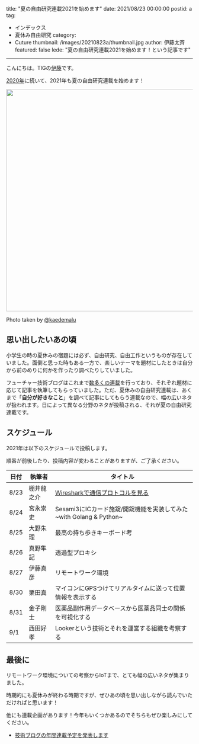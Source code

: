 title: "夏の自由研究連載2021を始めます"
date: 2021/08/23 00:00:00
postid: a
tag:
  - インデックス
  - 夏休み自由研究
category:
  - Cuture
thumbnail: /images/20210823a/thumbnail.jpg
author: 伊藤太斉
featured: false
lede: "夏の自由研究連載2021を始めます！という記事です"
---
こんにちは。TIGの[伊藤](https://twitter.com/kaedemalu)です。

[2020年](/articles/20200726/)に続いて、2021年も夏の自由研究連載を始めます！

<img src="/images/20210823a/summer.jpg" alt="" width="900" height="600" loading="lazy">

Photo taken by [@kaedemalu](https://twitter.com/kaedemalu)

## 思い出したいあの頃

小学生の時の夏休みの宿題には必ず、自由研究、自由工作というものが存在していました。面倒と思った時もある一方で、楽しいテーマを題材にしたときは自分から前のめりに何かを作ったり調べたりしていました。

フューチャー技術ブログはこれまで[数多くの連載](/tags/インデックス/)を行っており、それぞれ題材に応じて記事を執筆してもらっていました。ただ、夏休みの自由研究連載は、あくまで「**自分が好きなこと**」を調べて記事にしてもらう連載なので、幅の広いネタが扱われます。日によって異なる分野のネタが投稿される、それが夏の自由研究連載です。

## スケジュール

2021年は以下のスケジュールで投稿します。

順番が前後したり、投稿内容が変わることがありますが、ご了承ください。

| 日付 | 執筆者 | タイトル |
| ---- | ----- | ----- |
| 8/23 | 棚井龍之介 | [Wiresharkで通信プロトコルを見る](/articles/20210823b/) |
| 8/24 | 宮永崇史 | Sesami3にICカード施錠/開錠機能を実装してみた \~with Golang & Python\~ |
| 8/25 | 大野朱理 | 最高の持ち歩きキーボード考 |
| 8/26 | 真野隼記 | 透過型プロキシ |
| 8/27 | 伊藤真彦 | リモートワーク環境 |
| 8/30 | 栗田真 | マイコンにGPSつけてリアルタイムに送って位置情報を表示する |
| 8/31 | 金子剛士 | 医薬品副作用データベースから医薬品同士の関係を可視化する |
| 9/1 | 西田好孝 | Lookerという技術とそれを運営する組織を考察する |

## 最後に

リモートワーク環境についての考察からIoTまで、とても幅の広いネタが集まりました。

時期的にも夏休みが終わる時期ですが、ぜひあの頃を思い出しながら読んでいただければと思います！

他にも連載企画があります！今年もいくつかあるのでそちらもぜひ楽しみにしてください。

* [技術ブログの年間連載予定を発表します](/articles/20210112/)
